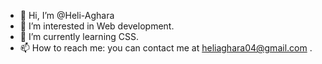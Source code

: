 - 👋 Hi, I’m @Heli-Aghara
- 👀 I’m interested in Web development.
- 🌱 I’m currently learning CSS.
- 📫 How to reach me: you can contact me at heliaghara04@gmail.com .

<!---
Heli-Aghara/Heli-Aghara is a ✨ special ✨ repository because its `README.md` (this file) appears on your GitHub profile.
You can click the Preview link to take a look at your changes.
--->
